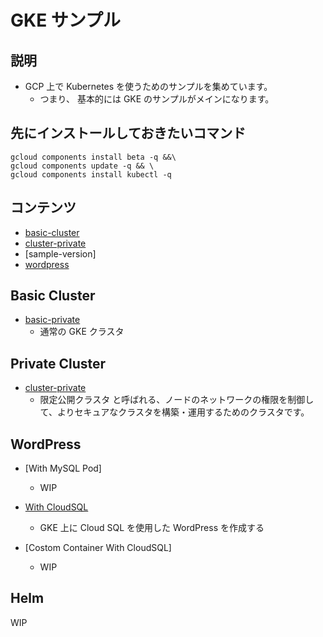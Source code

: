 # GKE サンプル

## 説明

+ GCP 上で Kubernetes を使うためのサンプルを集めています。
  + つまり、 基本的には GKE のサンプルがメインになります。

## 先にインストールしておきたいコマンド

```
gcloud components install beta -q &&\
gcloud components update -q && \
gcloud components install kubectl -q
```

## コンテンツ

+ [basic-cluster](./README.md#basic-cluster)
+ [cluster-private](./README.md#private-cluster)
+ [sample-version]
+ [wordpress](./README.md#wordpress)


## Basic Cluster

+ [basic-private](./cluster-basic/README.md)
    + 通常の GKE クラスタ

## Private Cluster

+ [cluster-private](./cluster-private/README.md)
    + 限定公開クラスタ と呼ばれる、ノードのネットワークの権限を制御して、よりセキュアなクラスタを構築・運用するためのクラスタです。

## WordPress

+ [With MySQL Pod]
    + WIP

+ [With CloudSQL](./wordpress/with-cloudsql)
    + GKE 上に Cloud SQL を使用した WordPress を作成する

+ [Costom Container With CloudSQL]
    + WIP


## Helm

WIP
